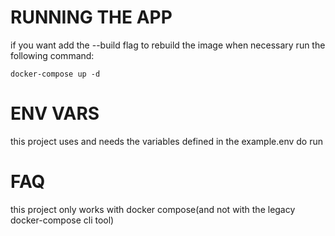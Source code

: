 # RUNNING THE APP
if you want add the --build flag to rebuild the image when necessary
run the following command:
```
docker-compose up -d
```

# ENV VARS
this project uses and needs the variables defined in the example.env do run


# FAQ
this project only works with docker compose(and not with the legacy docker-compose cli tool)
